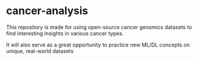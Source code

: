 # cancer-analysis

This repository is made for using open-source cancer genomics datasets to find interesting insights in various cancer types.

It will also serve as a great opportunity to practice new ML/DL concepts on unique, real-world datasets

